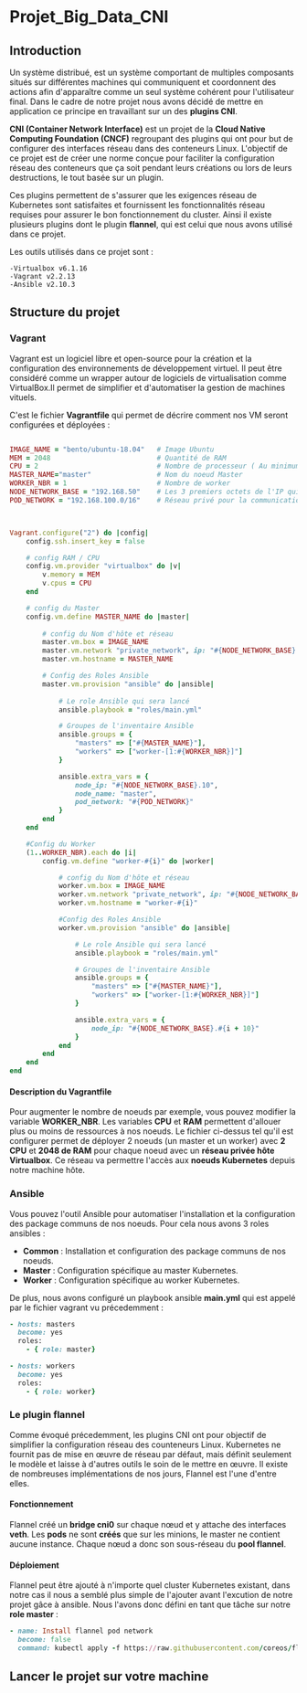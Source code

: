 # Projet_Big_Data_CNI
## Introduction 
Un système distribué, est un système comportant de multiples composants situés sur différentes machines qui communiquent et coordonnent des actions afin d'apparaître comme un seul système cohérent pour l'utilisateur final. Dans le cadre de notre projet nous avons décidé de mettre en application ce principe en travaillant sur un des **plugins CNI**.

**CNI (Container Network Interface)** est un projet de la **Cloud Native Computing Foundation (CNCF)** regroupant des plugins qui ont pour but de configurer des interfaces réseau dans des conteneurs Linux. L'objectif de ce projet est de créer une norme conçue pour faciliter la configuration réseau des conteneurs que ça soit pendant leurs créations ou lors de leurs destructions, le tout basée sur un plugin.

Ces plugins permettent de s'assurer que les exigences réseau de Kubernetes sont satisfaites et fournissent les fonctionnalités réseau requises pour assurer le bon fonctionnement du cluster. Ainsi il existe plusieurs plugins dont le plugin **flannel**, qui est celui que nous avons utilisé dans ce projet.

Les outils utilisés dans ce projet sont : 
```
-Virtualbox v6.1.16
-Vagrant v2.2.13
-Ansible v2.10.3
```
## Structure du projet 

### Vagrant 
Vagrant est un logiciel libre et open-source pour la création et la configuration des environnements de développement virtuel. Il peut être considéré comme un wrapper autour de logiciels de virtualisation comme VirtualBox.Il permet de simplifier et d'automatiser la gestion de machines vituels.

C'est le fichier **Vagrantfile** qui permet de décrire comment nos VM seront configurées et déployées : 

```ruby 

IMAGE_NAME = "bento/ubuntu-18.04"   # Image Ubuntu 
MEM = 2048                          # Quantité de RAM
CPU = 2                             # Nombre de processeur ( Au minimum 2 pour que le déploiement fonctionne) 
MASTER_NAME="master"                # Nom du noeud Master 
WORKER_NBR = 1                      # Nombre de worker
NODE_NETWORK_BASE = "192.168.50"    # Les 3 premiers octets de l'IP qui sera assigné à tous les types  de noeud
POD_NETWORK = "192.168.100.0/16"    # Réseau privé pour la communication inter-pod 



Vagrant.configure("2") do |config|
    config.ssh.insert_key = false

    # config RAM / CPU
    config.vm.provider "virtualbox" do |v|
        v.memory = MEM
        v.cpus = CPU
    end

    # config du Master 
    config.vm.define MASTER_NAME do |master|
        
        # config du Nom d'hôte et réseau 
        master.vm.box = IMAGE_NAME
        master.vm.network "private_network", ip: "#{NODE_NETWORK_BASE}.10"
        master.vm.hostname = MASTER_NAME

        # Config des Roles Ansible 
        master.vm.provision "ansible" do |ansible|
            
            # Le role Ansible qui sera lancé 
            ansible.playbook = "roles/main.yml"

            # Groupes de l'inventaire Ansible
            ansible.groups = {
                "masters" => ["#{MASTER_NAME}"],
                "workers" => ["worker-[1:#{WORKER_NBR}]"]
            }

            ansible.extra_vars = {
                node_ip: "#{NODE_NETWORK_BASE}.10",
                node_name: "master",
                pod_network: "#{POD_NETWORK}"
            }
        end
    end

    #Config du Worker 
    (1..WORKER_NBR).each do |i|
        config.vm.define "worker-#{i}" do |worker|

            # config du Nom d'hôte et réseau
            worker.vm.box = IMAGE_NAME
            worker.vm.network "private_network", ip: "#{NODE_NETWORK_BASE}.#{i + 10}"
            worker.vm.hostname = "worker-#{i}"

            #Config des Roles Ansible
            worker.vm.provision "ansible" do |ansible|

                # Le role Ansible qui sera lancé 
                ansible.playbook = "roles/main.yml"

                # Groupes de l'inventaire Ansible
                ansible.groups = {
                    "masters" => ["#{MASTER_NAME}"],
                    "workers" => ["worker-[1:#{WORKER_NBR}]"]
                }

                ansible.extra_vars = {
                    node_ip: "#{NODE_NETWORK_BASE}.#{i + 10}"
                }
            end
        end
    end
end

```

#### Description du Vagrantfile 
Pour augmenter le nombre de noeuds par exemple, vous pouvez modifier la variable **WORKER_NBR**. Les variables **CPU** et **RAM** permettent d'allouer plus ou moins de ressources à nos noeuds. 
Le fichier ci-dessus tel qu'il est configurer permet de déployer 2 noeuds (un master et un worker) avec **2 CPU** et **2048 de RAM** pour chaque noeud avec un **réseau privée hôte Virtualbox**. Ce réseau va permettre l'accès aux **noeuds Kubernetes** depuis notre machine hôte.

### Ansible 

Vous pouvez l'outil Ansible pour automatiser l'installation et la configuration des package communs de nos noeuds.
Pour cela nous avons 3 roles ansibles : 

- **Common** : Installation et configuration des package communs de nos noeuds.
- **Master** : Configuration spécifique au master Kubernetes.
- **Worker** : Configuration spécifique au worker Kubernetes.

De plus, nous avons configuré un playbook ansible **main.yml** qui est appelé par le fichier vagrant vu précedemment : 

```ruby
- hosts: masters
  become: yes
  roles:
    - { role: master}   

- hosts: workers
  become: yes
  roles:
    - { role: worker}
```

### Le plugin flannel 

Comme évoqué précedemment, les plugins CNI ont pour objectif de simplifier la configuration réseau des counteneurs Linux. 
Kubernetes ne fournit pas de mise en œuvre de réseau par défaut, mais définit seulement le modèle et laisse à d'autres outils le soin de le mettre en œuvre. Il existe de nombreuses implémentations de nos jours, Flannel est l'une d'entre elles.

#### Fonctionnement 
Flannel créé un **bridge cni0** sur chaque nœud et y attache des interfaces **veth**. Les **pods** ne sont **créés** que sur les minions, le master ne contient aucune instance. Chaque nœud a donc son sous-réseau du **pool flannel**. 


#### Déploiement  
Flannel peut être ajouté à n'importe quel cluster Kubernetes existant, dans notre cas il nous a semblé plus simple de l'ajouter avant l'excution de notre projet gâce à ansible.
Nous l'avons donc défini en tant que tâche sur notre **role master** : 

```ruby
- name: Install flannel pod network
  become: false
  command: kubectl apply -f https://raw.githubusercontent.com/coreos/flannel/master/Documentation/kube-flannel.yml

```

## Lancer le projet sur votre machine 
